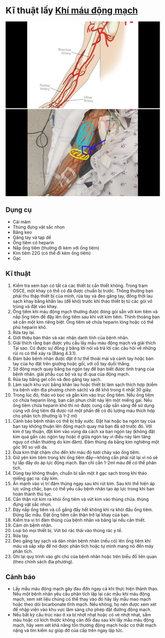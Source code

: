 # Kĩ thuật lấy [Khí máu động mạch](./Kh%C3%AD%20m%C3%A1u%20%C4%91%E1%BB%99ng%20m%E1%BA%A1ch.md)  
  
![Kĩ thuật lấy khí máu động mạch-20240622232806185.webp](../200%20FILES/201%20Image/K%C4%A9%20thu%E1%BA%ADt%20l%E1%BA%A5y%20kh%C3%AD%20m%C3%A1u%20%C4%91%E1%BB%99ng%20m%E1%BA%A1ch-20240622232806185.webp)  
![Kĩ thuật lấy khí máu động mạch-20240622232902528.webp](../200%20FILES/201%20Image/K%C4%A9%20thu%E1%BA%ADt%20l%E1%BA%A5y%20kh%C3%AD%20m%C3%A1u%20%C4%91%E1%BB%99ng%20m%E1%BA%A1ch-20240622232902528.webp)  
  
  
  
## Dụng cụ  
- Cái mâm  
- Thùng đựng vật sắc nhọn  
- Băng keo  
- Găng tay và tạp dề  
- Ống tiêm có heparin  
- Nắp ống tiêm (thường đi kèm với ống tiêm)  
- Kim tiêm 22G (có thể đi kèm ống tiêm)  
- Gạc  
  
## Kĩ thuật  
  
1. Kiểm tra xem bạn có tất cả các thiết bị cần thiết không. Trong trạm OSCE, một khay có thể có đã được chuẩn bị trước. Thông thường bạn phải thu thập thiết bị của mình, rửa tay và đeo găng tay, đồng thời lau sạch khay bằng khăn lau (để khô) trước khi tháo thiết bị từ các gói vô trùng và đặt vào khay.  
2. Ống tiêm khí máu động mạch thường được đóng gói sẵn với kim tiêm và nắp ống tiêm để đậy lên ống tiêm sau khi vứt kim tiêm. Thỉnh thoảng bạn sẽ cần một kim riêng biệt. Ống tiêm sẽ chứa heparin lỏng hoặc có thể phủ heparin khô.  
3. Rửa tay lại.  
4. Giới thiệu bản thân và xác nhận danh tính của bệnh nhân.  
5. Giải thích rằng bạn được yêu cầu lấy mẫu máu động mạch và giải thích Tại sao. Có được sự đồng ý bằng lời nói và trả lời các câu hỏi về những rủi ro có thể xảy ra (Bảng 4.3.1).  
6. Đảm bảo bệnh nhân được đặt ở tư thế thoải mái và cánh tay hoặc bàn tay của họ đặt trên giường hoặc gối, với cổ tay duỗi thẳng.  
7. Sờ động mạch quay bằng ba ngón tay để bạn biết được tình trạng của bệnh nhân. giải phẫu cục bộ và sự đi qua của động mạch.  
8. Rửa tay bằng gel cồn và đeo găng tay sạch.  
9. Làm sạch khu vực bằng khăn lau hoặc thiết bị làm sạch thích hợp (kiểm tra bệnh viện địa phương chính sách) và để khô trong ít nhất 30 giây.  
10. Trong lúc đó, tháo vỏ bọc và gắn kim vào trục ống tiêm. Nếu ống tiêm có chứa heparin lỏng, bạn cần phun chất này lên một miếng gai. Nếu ống tiêm chứa heparin khô thì nó được cung cấp sẵn sàng để sử dụng cùng với ống tiêm đã được rút một phần để có đủ lượng máu thích hợp cho phân tích (thường là 1–2 ml)  
11. Cảnh báo bệnh nhân có thể bị trầy xước. Đặt hai hoặc ba ngón tay của bạn tay không thuận lên động mạch quay mà bạn đã sờ trước đó. Với kim ở tay thuận, đặt kim vào vùng da cách xa bạn ngón tay (không đặt kim quá gần các ngón tay hoặc ở giữa ngón tay vì điều này làm tăng nguy cơ chấn thương do kim đâm). Đâm thủng da bằng kim nghiêng một góc 90 so với da.  
12. Đưa kim thật chậm cho đến khi máu đỏ tươi chảy vào ống tiêm.  
13. Giữ yên kim tiêm trong khi ống tiêm đầy—không cần phải rút lại vì nó sẽ tự lấp đầy do áp lực động mạch. Bạn chỉ cần 1-2ml máu để có thể phân tích.  
14. Dùng tay không thuận, chuẩn bị sẵn một ít gạc sạch trong khi tháo miếng gạc ra. cây kim.  
15. Ấn mạnh vào vị trí đâm thủng ngay sau khi rút kim. Sau khi thể hiện áp lực vững chắc, bạn có thể yêu cầu bệnh nhân tạo áp lực trong khi bạn hoàn thành thủ tục.  
16. Cẩn thận rút kim ra khỏi ống tiêm và vứt kim vào thùng chứa. thùng đựng vật sắc nhọn.  
17. Đậy nắp ống tiêm và cố gắng đẩy hết không khí ra khỏi đầu ống tiêm. Đừng lắc mẫu. Đặt ống tiêm cẩn thận trở lại khay của bạn.  
18. Kiểm tra vị trí đâm thủng của bệnh nhân và băng lại nếu cần thiết.  
19. Cảm ơn bệnh nhân.  
20. Loại bỏ mọi thiết bị. Vứt bỏ rác thải vào thùng rác y tế.  
21. Rửa tay.  
22. Đeo găng tay sạch và dán nhãn bệnh nhân (nếu có) lên ống tiêm khí máu và sắp xếp để nó được phân tích hoặc tự mình mang nó đến máy phân tích.  
23. Ghi lại quy trình vào ghi chú của bệnh nhân hoặc trên biểu đồ liên quan (theo chính sách địa phương).  
  
  
## Cảnh báo  
- Lấy mẫu máu động mạch gây đau đớn ngay cả khi thực hiện thành thạo. Nếu một bệnh nhân yêu cầu phân tích lặp lại các mẫu khí máu động mạch, xem xét liệu chúng có thể thay vào đó hãy lấy mẫu mao mạch hoặc theo dõi bicarbonate tĩnh mạch. Nếu không, họ nên được xem xét để nhập viện vào khu vực lâm sàng cho phép đặt đường động mạch.  
- Nếu bất kỳ cấu trúc nào ở xa bị nhợt nhạt hoặc có vẻ nhợt nhạt, sẫm màu hoặc có kích thước không cân đối đau sau khi lấy mẫu máu động mạch, hãy xem xét khả năng tổn thương động mạch hoặc co thắt mạch nặng và tìm kiếm sự giúp đỡ của cấp trên ngay lập tức.
